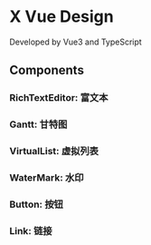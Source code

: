 # X Vue Design 
Developed by Vue3 and TypeScript

## Components
### RichTextEditor: 富文本
### Gantt: 甘特图
### VirtualList: 虚拟列表
### WaterMark: 水印
### Button: 按钮
### Link: 链接